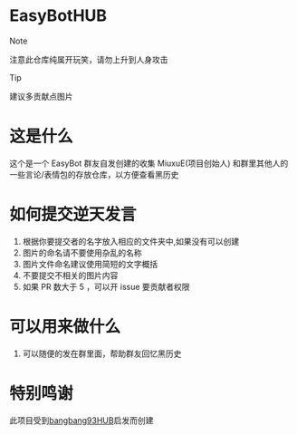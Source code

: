# EasyBotHUB
> [!NOTE]
> 注意此仓库纯属开玩笑，请勿上升到人身攻击

> [!TIP]
> 建议多贡献点图片

# 这是什么
这个是一个 EasyBot 群友自发创建的收集 MiuxuE(项目创始人) 和群里其他人的一些言论/表情包的存放仓库，以方便查看黑历史

# 如何提交逆天发言
1. 根据你要提交者的名字放入相应的文件夹中,如果没有可以创建
2. 图片的命名请不要使用杂乱的名称
3. 图片文件命名建议使用简短的文字概括
4. 不要提交不相关的图片内容
5. 如果 PR 数大于 5 ，可以开 issue 要贡献者权限
# 可以用来做什么
1. 可以随便的发在群里面，帮助群友回忆黑历史
# 特别鸣谢
此项目受到[bangbang93HUB](https://github.com/Mxmilu666/bangbang93HUB)启发而创建
